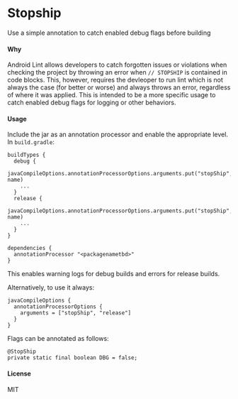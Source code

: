 # Stopship
Use a simple annotation to catch enabled debug flags before building

#### Why
Android Lint allows developers to catch forgotten issues or violations when
checking the project by throwing an error when `// STOPSHIP` is contained in
code blocks. This, however, requires the devleoper to run lint which is not always
the case (for better or worse) and always throws an error, regardless of where
it was applied. This is intended to be a more specific usage to catch enabled debug
flags for logging or other behaviors.

#### Usage
Include the jar as an annotation processor and enable the appropriate level.
In `build.gradle`:

```
buildTypes {
  debug {
    javaCompileOptions.annotationProcessorOptions.arguments.put("stopShip", name)
    ...
  }
  release {
    javaCompileOptions.annotationProcessorOptions.arguments.put("stopShip", name)
    ...
  }
}

dependencies {
  annotationProcessor "<packagenametbd>"
}
```
This enables warning logs for debug builds and errors for release builds.

Alternatively, to use it always:
```
javaCompileOptions {
  annotationProcessorOptions {
    arguments = ["stopShip", "release"]
  }
}
```

Flags can be annotated as follows:
```
@StopShip
private static final boolean DBG = false;
```

#### License
MIT
